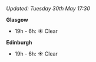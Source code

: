 *Updated: Tuesday 30th May 17:30*

**Glasgow**

* 19h - 6h: :sunny: Clear

**Edinburgh**

* 19h - 6h: :sunny: Clear

